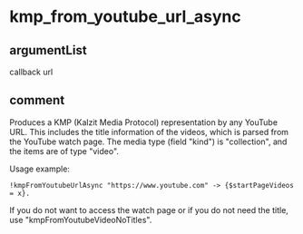 # kmp_from_youtube_url_async
## argumentList
callback
url
## comment

Produces a KMP (Kalzit Media Protocol) representation by any YouTube URL.
This includes the title information of the videos, which is parsed from the YouTube watch page.
The media type (field "kind") is "collection", and the items are of type "video".

Usage example:
```kalzit
!kmpFromYoutubeUrlAsync "https://www.youtube.com" -> {$startPageVideos = x}.
```

If you do not want to access the watch page or if you do not need the title, use "kmpFromYoutubeVideoNoTitles".
